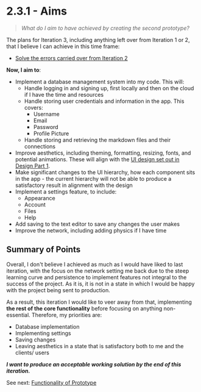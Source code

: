 # 2.3.1 - Aims

> _What do I aim to have achieved by creating the second prototype?_

The plans for Iteration 3, including anything left over from Iteration 1 or 2, that I believe I can achieve in this time frame:

- [Solve the errors carried over from Iteration 2](../2.2-Iteration2/2.2.3-annotation_of_code####the-result.md)

**Now, I aim to**:

- Implement a database management system into my code. This will:
  - Handle logging in and signing up, first locally and then on the cloud if I have the time and resources
  - Handle storing user credentials and information in the app. This covers:
    - Username
    - Email
    - Password
    - Profile Picture
  - Handle storing and retrieving the markdown files and their connections
- Improve aesthetics, including theming, formatting, resizing, fonts, and potential animations. These will align with the [UI design set out in Design Part 1](../../3%20-%20Design/3.1%20-%20Design%20Part%20I/3.1.3-interface_designs.md).
- Make significant changes to the UI hierarchy, how each component sits in the app - the current hierarchy will not be able to produce a satisfactory result in alignment with the design
- Implement a settings feature, to include:
  - Appearance
  - Account
  - Files
  - Help
- Add saving to the text editor to save any changes the user makes
- Improve the network, including adding physics if I have time

## Summary of Points

Overall, I don't believe I achieved as much as I would have liked to last iteration, with the focus on the network setting me back due to the steep learning curve and persistence to implement features not integral to the success of the project. As it is, it is not in a state in which I would be happy with the project being sent to production.

As a result, this iteration I would like to veer away from that, implementing **the rest of the core functionality** before focusing on anything non-essential. Therefore, my priorities are:

- Database implementation
- Implementing settings
- Saving changes
- Leaving aesthetics in a state that is satisfactory both to me and the clients/ users

**_I want to produce an acceptable working solution by the end of this iteration._**

See next: [Functionality of Prototype](2.3.2-functionality_of_prototype.md)
